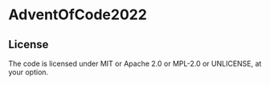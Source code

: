 # AdventOfCode2022

## License

The code is licensed under MIT or Apache 2.0 or MPL-2.0 or UNLICENSE, at your option.
